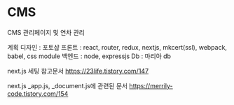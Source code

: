 # CMS
CMS 관리페이지 및 연차 관리

계획
디자인 : 포토샵
프론트 : react, router, redux, nextjs, mkcert(ssl), webpack, babel, css module
백엔드 : node, expressjs
Db : 마리아 db

next.js 세팅 참고문서
https://23life.tistory.com/147

next.js _app.js, _document.js에 관련된 문서
https://merrily-code.tistory.com/154